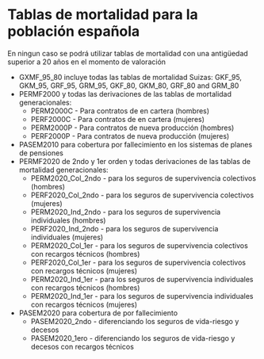 # Tablas de mortalidad para la población española
En ningun caso se podrá utilizar tablas de mortalidad con una antigüedad superior a 20 años en el momento de valoración
- GXMF_95_80 incluye todas las tablas de mortalidad Suizas: GKF_95, GKM_95, GRF_95, GRM_95, GKF_80, GKM_80, GRF_80 and GRM_80
- PERMF2000 y todas las derivaciones de las tablas de mortalidad generacionales:
  - PERM2000C   - Para contratos de en cartera (hombres)
  - PERF2000C   - Para contratos de en cartera (mujeres)
  - PERM2000P   - Para contratos de nueva producción (hombres)
  - PERF2000P   - Para contratos de nueva producción (mujeres)
- PASEM2010 para cobertura por fallecimiento en los sistemas de planes de pensiones
- PERMF2020 de 2ndo y 1er orden y todas derivaciones de las tablas de mortalidad generacionales:
  - PERM2020_Col_2ndo   - para los seguros de supervivencia colectivos (hombres)
  - PERF2020_Col_2ndo   - para los seguros de supervivencia colectivos (mujeres)
  - PERM2020_Ind_2ndo   - para los seguros de supervivencia individuales (hombres)
  - PERF2020_Ind_2ndo   - para los seguros de supervivencia individuales (mujeres)
  - PERM2020_Col_1er    - para los seguros de supervivencia colectivos con recargos técnicos (hombres)
  - PERF2020_Col_1er    - para los seguros de supervivencia colectivos con recargos técnicos (mujeres)
  - PERM2020_Ind_1er    - para los seguros de supervivencia individuales con recargos técnicos (hombres)
  - PERM2020_Ind_1er    - para los seguros de supervivencia individuales con recargos técnicos (mujeres)
- PASEM2020 para cobertura de por fallecimiento
  - PASEM2020_2ndo - diferenciando los seguros de vida-riesgo y decesos
  - PASEM2020_1ero - diferenciando los seguros de vida-riesgo y decesos con recargos técnicos
